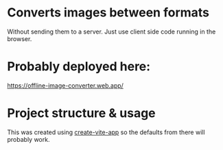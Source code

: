 # Converts images between formats
Without sending them to a server. Just use client side code running in the browser.

# Probably deployed here:
https://offline-image-converter.web.app/

# Project structure & usage
This was created using [create-vite-app](https://vitejs.dev/guide/) so the defaults from there will probably work.